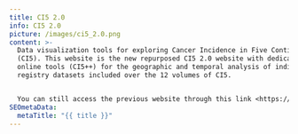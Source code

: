 ```yaml
---
title: CI5 2.0
info: CI5 2.0
picture: /images/ci5_2.0.png
content: >-
  Data visualization tools for exploring Cancer Incidence in Five Continents
  (CI5). This website is the new repurposed CI5 2.0 website with dedicated
  online tools (CI5++) for the geographic and temporal analysis of individual
  registry datasets included over the 12 volumes of CI5.


  You can still access the previous website through this link <https://ci5.iarc.who.int/>
SEOmetaData:
  metaTitle: "{{ title }}"
---
```

